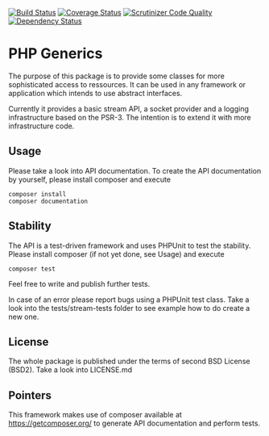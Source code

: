[![Build Status](https://travis-ci.org/maikgreubel/phpgenerics.svg?branch=master)](https://travis-ci.org/maikgreubel/phpgenerics)
[![Coverage Status](https://coveralls.io/repos/maikgreubel/phpgenerics/badge.svg?branch=master)](https://coveralls.io/r/maikgreubel/phpgenerics?branch=master)
[![Scrutinizer Code Quality](https://scrutinizer-ci.com/g/maikgreubel/phpgenerics/badges/quality-score.png?b=master)](https://scrutinizer-ci.com/g/maikgreubel/phpgenerics/?branch=master)
[![Dependency Status](https://www.versioneye.com/user/projects/55e2f9bec6d8f2001d000350/badge.svg?style=flat)](https://www.versioneye.com/user/projects/55e2f9bec6d8f2001d000350)

PHP Generics
==

The purpose of this package is to provide some classes for more sophisticated access to ressources. It can be used in any framework or application which intends to use abstract interfaces.

Currently it provides a basic stream API, a socket provider and a logging infrastructure based on the PSR-3. The intention is to extend it with more infrastructure code.

Usage
--

Please take a look into API documentation. To create the API documentation by yourself, please install composer and execute

	composer install
	composer documentation

	
Stability
--

The API is a test-driven framework and uses PHPUnit to test the stability. Please install composer (if not yet done, see Usage) and execute

	composer test
	
Feel free to write and publish further tests.

In case of an error please report bugs using a PHPUnit test class. Take a look into the tests/stream-tests folder to see example how to do create a new one.


License
--

The whole package is published under the terms of second BSD License (BSD2). Take a look into LICENSE.md


Pointers
--
This framework makes use of composer available at https://getcomposer.org/ to generate API documentation and perform tests.
